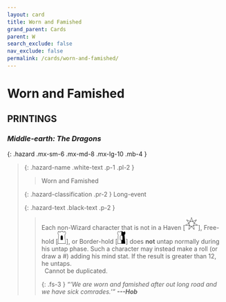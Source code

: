 ```yaml
---
layout: card
title: Worn and Famished
grand_parent: Cards
parent: W
search_exclude: false
nav_exclude: false
permalink: /cards/worn-and-famished/
---
```


# Worn and Famished


## PRINTINGS


### _Middle-earth: The Dragons_

{: .hazard .mx-sm-6 .mx-md-8 .mx-lg-10 .mb-4 }
> {: .hazard-name .white-text .p-1 .pl-2 }
> > <div class="hazard-mp"></div>
> > <div class="card-name">Worn and Famished</div>
>
> {: .hazard-classification .pr-2 }
> Long-event
>
> {: .hazard-text .black-text .p-2 }
> > Each non-Wizard character that is not in a Haven <nobr>[<img src="/assets/images/free-haven.svg">]</nobr>, Free-hold <nobr>[<img src="/assets/images/free-hold.svg">]</nobr>, or Border-hold <nobr>[<img src="/assets/images/border-hold.svg">]</nobr> does **not** untap normally during his untap phase. Such a character may instead make a roll (or draw a #) adding his mind stat. If the result is greater than 12, he untaps. <br>&ensp;Cannot be duplicated. 
> > 
> > {: .fs-3 } 
> > _“‘We are worn and famished after out long road and we have sick comrades.’”_ ***---&#65279;Hob*** 
>

